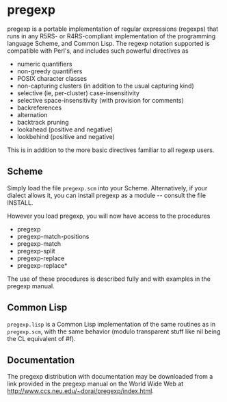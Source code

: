 # pregexp

pregexp is a portable implementation of regular expressions
(regexps) that runs in any R5RS- or R4RS-compliant implementation
of the programming language Scheme, and Common Lisp.  The regexp
notation supported is compatible with Perl's, and includes such
powerful directives as

* numeric quantifiers
* non-greedy quantifiers
* POSIX character classes
* non-capturing clusters (in addition to the usual
    capturing kind)
* selective (ie, per-cluster) case-insensitivity
* selective space-insensitivity (with provision
    for comments)
* backreferences
* alternation
* backtrack pruning
* lookahead (positive and negative)
* lookbehind (positive and negative)

This is in addition to the more basic directives
familiar to all regexp users.

## Scheme

Simply load the file `pregexp.scm` into your
Scheme.  Alternatively, if your dialect allows it, you
can install pregexp as a module -- consult the
file INSTALL.

However you load pregexp, you will now have
access to the procedures

* pregexp
* pregexp-match-positions
* pregexp-match
* pregexp-split
* pregexp-replace
* pregexp-replace*

The use of these procedures is described fully and with
examples in the pregexp manual.

## Common Lisp

`pregexp.lisp` is a Common Lisp implementation of the same
routines as in `pregexp.scm`, with the same behavior (modulo
transparent stuff like nil being the CL equivalent of #f).

## Documentation

The pregexp distribution with documentation may be
downloaded from a link provided in the pregexp manual
on the World Wide Web at
http://www.ccs.neu.edu/~dorai/pregexp/index.html.
